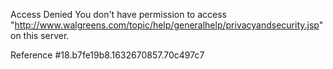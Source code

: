 Access Denied
You don't have permission to access "http://www.walgreens.com/topic/help/generalhelp/privacyandsecurity.jsp" on this server.

Reference #18.b7fe19b8.1632670857.70c497c7
